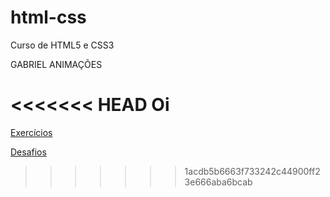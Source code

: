# html-css
 Curso de HTML5 e CSS3

GABRIEL ANIMAÇÕES

<<<<<<< HEAD
Oi
=======
<a href="/exercícios">Exercícios</a>

<a href="/desafios">Desafios</a>
>>>>>>> 1acdb5b6663f733242c44900ff23e666aba6bcab
